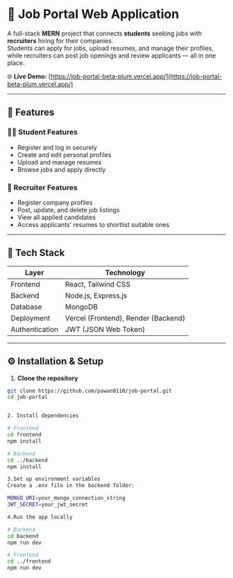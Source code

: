 # 💼 Job Portal Web Application

A full-stack **MERN** project that connects **students** seeking jobs with **recruiters** hiring for their companies.  
Students can apply for jobs, upload resumes, and manage their profiles, while recruiters can post job openings and review applicants — all in one place.

🌐 **Live Demo:** [https://job-portal-beta-plum.vercel.app/](https://job-portal-beta-plum.vercel.app/)

---

## 🚀 Features

### 👨‍🎓 Student Features
- Register and log in securely  
- Create and edit personal profiles  
- Upload and manage resumes  
- Browse jobs and apply directly  

### 🏢 Recruiter Features
- Register company profiles  
- Post, update, and delete job listings  
- View all applied candidates  
- Access applicants’ resumes to shortlist suitable ones  

---

## 🧠 Tech Stack

| Layer | Technology |
|-------|------------|
| Frontend | React, Tailwind CSS |
| Backend  | Node.js, Express.js |
| Database | MongoDB |
| Deployment | Vercel (Frontend), Render (Backend) |
| Authentication | JWT (JSON Web Token) |

---

## ⚙️ Installation & Setup

1. **Clone the repository**
```bash
git clone https://github.com/pawan0110/job-portal.git
cd job-portal


2. Install dependencies

# Frontend
cd frontend
npm install

# Backend
cd ../backend
npm install

3.Set up environment variables
Create a .env file in the backend folder:

MONGO_URI=your_mongo_connection_string
JWT_SECRET=your_jwt_secret

4.Run the app locally

# Backend
cd backend
npm run dev

# Frontend
cd ../frontend
npm run dev
